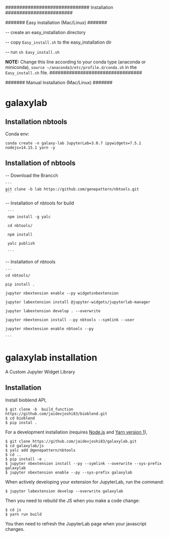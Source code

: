 ############################## Installation ########################

####### Easy installation (Mac/Linux) #######

-- create an easy_installation directory 

-- copy `Easy_install.sh` to the easy_installation dir

-- run `sh Easy_install.sh`

**NOTE:** Change this line according to your conda type (anaconda or miniconda),  `source ~/anaconda3/etc/profile.d/conda.sh` in the `Easy_install.sh` file.
#################################


####### Manual Installation (Mac/Linux) #######


# galaxylab


## Installation nbtools

Conda env:

```
conda create -n galaxy-lab JupyterLab=3.0.7 ipywidgets=7.5.1 nodejs=14.15.1 yarn -y

```

## Installation of nbtools

-- Download the Brancch

    ```
    git clone -b lab https://github.com/genepattern/nbtools.git
    ```

-- Installation of nbtools for build 

     ```
     npm install -g yalc 
     
     cd nbtools/

     npm install 
     
     yalc publish
     
     ```
     
-- Installation of nbtools 
    
    ```
    cd nbtools/
    
    pip install . 
    
    jupyter nbextension enable --py widgetsnbextension
    
    jupyter labextension install @jupyter-widgets/jupyterlab-manager
    
    jupyter labextension develop . --overwrite
    
    jupyter nbextension install --py nbtools --symlink --user
    
    jupyter nbextension enable nbtools --py
    
    ```
      

galaxylab installation
===============================

A Custom Jupyter Widget Library

Installation
------------

Install bioblend API,

    $ git clone -b  build_function https://github.com/jaidevjoshi83/bioblend.git
    $ cd bioblend
    $ pip instal .

For a development installation (requires [Node.js](https://nodejs.org) and [Yarn version 1](https://classic.yarnpkg.com/)),

    $ git clone https://github.com/jaidevjoshi83/galaxylab.git 
    $ cd galaxylab/js
    $ yalc add @genepattern/nbtools
    $ cd ..
    $ pip install -e .
    $ jupyter nbextension install --py --symlink --overwrite --sys-prefix galaxylab
    $ jupyter nbextension enable --py --sys-prefix galaxylab
    
When actively developing your extension for JupyterLab, run the command:

    $ jupyter labextension develop --overwrite galaxylab
    
Then you need to rebuild the JS when you make a code change:

    $ cd js
    $ yarn run build

You then need to refresh the JupyterLab page when your javascript changes.
